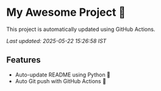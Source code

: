 # My Awesome Project 🚀

This project is automatically updated using GitHub Actions.

_Last updated: 2025-05-22 15:26:58 IST_

## Features
- Auto-update README using Python 🐍
- Auto Git push with GitHub Actions 🤖
